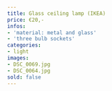 ```yaml
---
title: Glass ceiling lamp (IKEA)
price: €20,-
infos:
- 'material: metal and glass'
- 'three bulb sockets'
categories:
- light
images:
- DSC_0069.jpg
- DSC_0064.jpg
sold: false
---
```


